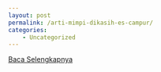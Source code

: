 ```yaml
---
layout: post
permalink: /arti-mimpi-dikasih-es-campur/
categories:
    - Uncategorized
---
```


[Baca Selengkapnya](/03)